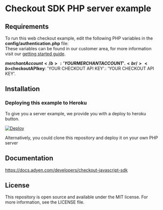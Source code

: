 # Checkout SDK PHP server example

## Requirements
To run this web checkout example, edit the following PHP variables in the <b>config/authentication.php</b> file:<br/>
These variables can be found in our customer area, for more information visit our <a href="https://docs.adyen.com/support/getting-started/step-1-create-a-test-account">getting started guide</a>.<br/>

<b>$merchantAccount</b>: 'YOURMERCHANTACCOUNT'. <br/>
<b>$checkoutAPIkey</b>: 'YOUR CHECKOUT API KEY'.: 'YOUR CHECKOUT API KEY'.

## Installation

### Deploying this example to Heroku

To give you a server example, we provide you with a deploy to heroku button.

[![Deploy](https://www.herokucdn.com/deploy/button.svg)](https://heroku.com/deploy?template=https://github.com/Adyen/adyen-checkout-js-sdk-php-example)
  
Alternatively, you could clone this repository and deploy it on your own PHP server

## Documentation

<a href="Checkout Javascript SDK">https://docs.adyen.com/developers/checkout-javascript-sdk</a>

## License

This repository is open source and available under the MIT license. For more information, see the LICENSE file.
